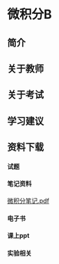 
# 微积分B

## 简介

## 关于教师

## 关于考试

## 学习建议

## 资料下载
<!-- tabs:start -->

#### **试题**

#### **笔记资料**

[微积分笔记.pdf](https://raw.gitmirror.com/HIT-OpenCS/HIT-OpenCS-Files/main/大一/微积分B/materials/微积分笔记.pdf)

#### **电子书**

#### **课上ppt**

#### **实验相关**

<!-- tabs:end -->


